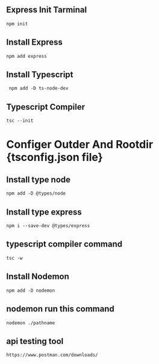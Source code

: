 ## Express Init Tarminal

```
npm init

```

## Install Express

```
npm add express
```

## Install Typescript

```
 npm add -D ts-node-dev
```

## Typescript Compiler
```
tsc --init

```

# Configer Outder And Rootdir {tsconfig.json file}

## Install type node

```
npm add -D @types/node
```
## Install type express
```
npm i --save-dev @types/express

```

## typescript compiler command
```
tsc -w
```

## Install Nodemon

```
npm add -D nodemon

```

## nodemon run this command
```
nodemon ./pathname
```

## api testing tool 

```
https://www.postman.com/downloads/
```